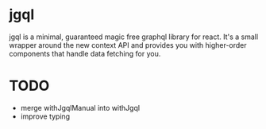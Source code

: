 # jgql

jgql is a minimal, guaranteed magic free graphql library for react. It's a small wrapper around the new context API and provides you with higher-order components that handle data fetching for you.

# TODO

- merge withJgqlManual into withJgql
- improve typing
